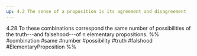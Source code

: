 ```yaml
---
up: 4.2 The sense of a proposition is its agreement and disagreement
---
```

4.28 To these combinations correspond the same number of possibilities of the truth---and falsehood---of n elementary propositions.
%%
#combination #same #number #possibility #truth #falshood #ElementaryProposition %%